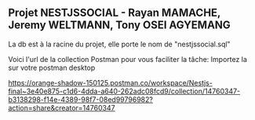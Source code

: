 ## Projet NESTJSSOCIAL - Rayan MAMACHE, Jeremy WELTMANN, Tony OSEI AGYEMANG

La db est à la racine du projet, elle porte le nom de "nestjssocial.sql"

Voici l'url de la collection Postman pour vous faciliter la tâche:
Importez la sur votre postman desktop

https://orange-shadow-150125.postman.co/workspace/Nestjs-final~3e40e875-c1d6-4dda-a640-262adc08fcd9/collection/14760347-b3138298-f14e-4389-98f7-08ed99796982?action=share&creator=14760347